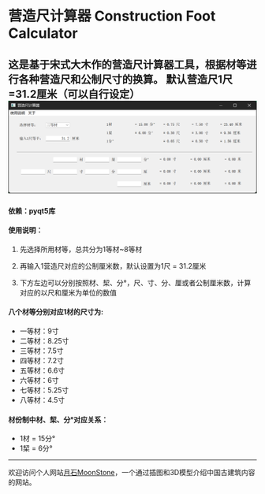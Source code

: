# 营造尺计算器 Construction Foot Calculator
这是基于宋式大木作的营造尺计算器工具，根据材等进行各种营造尺和公制尺寸的换算。
默认营造尺1尺=31.2厘米（可以自行设定）
![营造尺计算器](营造尺计算器.png)
---
#### 依赖：pyqt5库

#### 使用说明：

1. 先选择所用材等，总共分为1等材~8等材

2. 再输入1营造尺对应的公制厘米数，默认设置为1尺 = 31.2厘米

3. 下方左边可以分别按照材、栔、分°，尺、寸、分、厘或者公制厘米数，计算对应的以尺和厘米为单位的数值

#### 八个材等分别对应1材的尺寸为:
- 一等材：9寸
- 二等材：8.25寸
- 三等材：7.5寸
- 四等材：7.2寸
- 五等材：6.6寸
- 六等材：6寸
- 七等材：5.25寸
- 八等材：4.5寸

#### 材份制中材、栔、分°对应关系：
- 1材 = 15分°
- 1栔 = 6分°

---
欢迎访问个人网站[月石MoonStone](https://www.moonstone.fun)，一个通过插图和3D模型介绍中国古建筑内容的网站。
